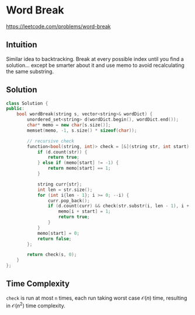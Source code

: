 # Word Break

https://leetcode.com/problems/word-break

## Intuition
Similar idea to backtracking. Break at every possible index until you find a solution... except be smarter about it and use memo to avoid recalculating the same substring.

## Solution

```cpp
class Solution {
public:
    bool wordBreak(string s, vector<string>& wordDict) {
        unordered_set<string> d(wordDict.begin(), wordDict.end());
        char* memo = new char[s.size()];
        memset(memo, -1, s.size() * sizeof(char));

        // recursive check
        function<bool(string, int)> check = [&](string str, int start) {
            if (d.count(str)) {
                return true;
            } else if (memo[start] != -1) {
                return memo[start] == 1;
            }

            string curr{str};
            int len = str.size();
            for (int i{len - 1}; i >= 0; --i) {
                curr.pop_back();
                if (d.count(curr) && check(str.substr(i, len - 1), i + start)) {
                    memo[i + start] = 1;
                    return true;
                }
            }
            memo[start] = 0;
            return false;
        };

        return check(s, 0);
    }
};
```

## Time Complexity
`check` is run at most `n` times, each run taking worst case $\mathcal{O}(n)$ time, resulting in $\mathcal{O}(n^2)$ time complexity.
